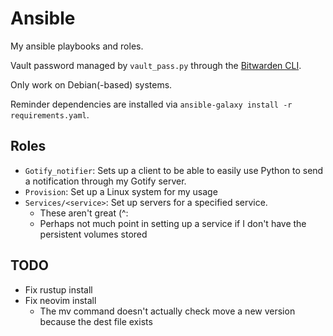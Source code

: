 # Ansible

My ansible playbooks and roles.

Vault password managed by `vault_pass.py` through the [Bitwarden CLI](https://bitwarden.com/help/cli/).

Only work on Debian(-based) systems.

Reminder dependencies are installed via `ansible-galaxy install -r requirements.yaml`.

## Roles

- `Gotify_notifier`: Sets up a client to be able to easily use Python to send a
notification through my Gotify server.
- `Provision`: Set up a Linux system for my usage
- `Services/<service>`: Set up servers for a specified service.
  - These aren't great (^:
  - Perhaps not much point in setting up a service if I don't have the
  persistent volumes stored

## TODO

- Fix rustup install
- Fix neovim install
  - The mv command doesn't actually check move
  a new version because the dest file exists
